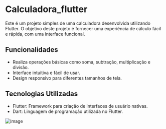 # Calculadora_flutter

Este é um projeto simples de uma calculadora desenvolvida utilizando Flutter. O objetivo deste projeto é fornecer uma experiência de cálculo fácil e rápida, com uma interface funcional.


## Funcionalidades
- Realiza operações básicas como soma, subtração, multiplicação e divisão.
- Interface intuitiva e fácil de usar.
- Design responsivo para diferentes tamanhos de tela.

## Tecnologias Utilizadas

- Flutter: Framework para criação de interfaces de usuário nativas.
- Dart: Linguagem de programação utilizada no Flutter.

![image](https://github.com/user-attachments/assets/fd5ea474-cfbb-4824-842e-30bfc7acda75)


